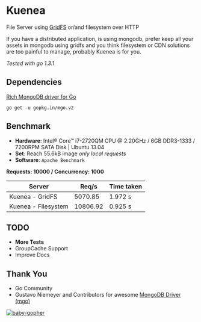 # Kuenea

File Server using [GridFS](http://docs.mongodb.org/manual/applications/gridfs/) or/and filesystem over HTTP

If you have a distributed application, is using mongodb, prefer keep all your assets in mongodb using gridfs and you think filesystem or CDN solutions are too painful to manage, probably Kuenea is for you.

_Tested with go 1.3.1_

## Dependencies
[Rich MongoDB driver for Go](http://labix.org/mgo)

    go get -u gopkg.in/mgo.v2

## Benchmark
* __Hardware__: Intel® Core™ i7-2720QM CPU @ 2.20GHz / 6GB DDR3-1333 / 7200RPM SATA Disk | Ubuntu 13.04
* __Set__: Reach 55.6kB image _only local requests_
* __Software__: `Apache Benchmark`

__Requests: 10000 / Concurrency: 1000__

|Server      |Req/s     |Time taken  |
|------------|----------|------------|
|Kuenea - GridFS | 5070.85   |1.972 s |
|Kuenea - Filesystem | 10806.92   |0.925 s  |

## TODO
* __More Tests__
* GroupCache Support
* Improve Docs

## Thank You
* Go Community
* Gustavo Niemeyer and Contributors for awesome [MongoDB Driver (mgo)](http://labix.org/mgo)

[![baby-gopher](https://raw.github.com/drnic/babygopher-site/gh-pages/images/babygopher-badge.png)](http://www.babygopher.org)
